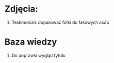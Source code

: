 

# Zdjęcia:
1. Testimonials dopasować fotki do fakowych osób


# Baza wiedzy
1. Do poprawki wygląd tytułu


